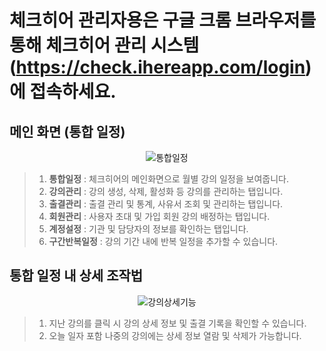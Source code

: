 # 체크히어 관리자용은 구글 크롬 브라우저를 통해 체크히어 관리 시스템 (https://check.ihereapp.com/login) 에 접속하세요.

## 메인 화면 (통합 일정)

<p align = "center">
<img alt="통합일정" src="https://github.com/user-attachments/assets/901845f9-72d8-415d-8023-05aef14b0126">
<p/>

>1. **통합일정** : 체크히어의 메인화면으로 월별 강의 일정을 보여줍니다.
>2. **강의관리** : 강의 생성, 삭제, 활성화 등 강의를 관리하는 탭입니다.
>3. **출결관리** : 출결 관리 및 통계, 사유서 조회 및 관리하는 탭입니다.
>4. **회원관리** : 사용자 초대 및 가입 회원 강의 배정하는 탭입니다.
>5. **계정설정** : 기관 및 담당자의 정보를 확인하는 탭입니다.
>6. **구간반복일정** : 강의 기간 내에 반복 일정을 추가할 수 있습니다.

## 통합 일정 내 상세 조작법

<p align = "center">
<img alt="강의상세기능" src="https://github.com/user-attachments/assets/53f36588-fc05-4795-a35b-04d411361439">
<p/>

>1. 지난 강의를 클릭 시 강의 상세 정보 및 출결 기록을 확인할 수 있습니다.
>2. 오늘 일자 포함 나중의 강의에는 상세 정보 열람 및 삭제가 가능합니다.
